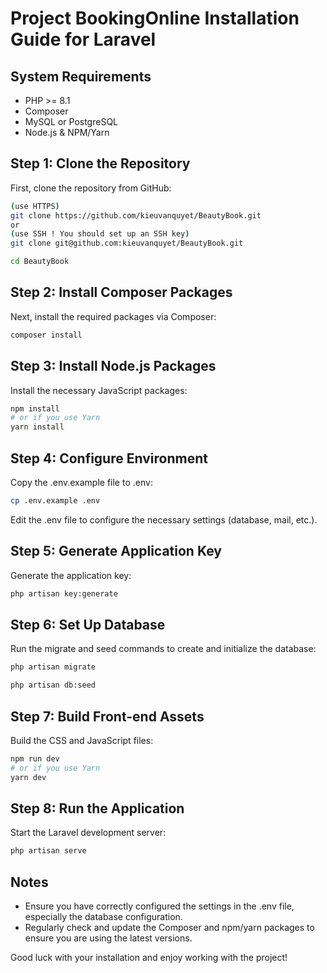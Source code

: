 # Project BookingOnline Installation Guide for Laravel

## System Requirements
- PHP >= 8.1
- Composer
- MySQL or PostgreSQL
- Node.js & NPM/Yarn

## Step 1: Clone the Repository
First, clone the repository from GitHub:

```bash
(use HTTPS)
git clone https://github.com/kieuvanquyet/BeautyBook.git
or
(use SSH ! You should set up an SSH key)
git clone git@github.com:kieuvanquyet/BeautyBook.git
```
```bash
cd BeautyBook
```

## Step 2: Install Composer Packages
Next, install the required packages via Composer:

```bash
composer install
```

## Step 3: Install Node.js Packages
Install the necessary JavaScript packages:

```bash
npm install
# or if you use Yarn
yarn install
```

## Step 4: Configure Environment
Copy the .env.example file to .env:

```bash
cp .env.example .env
```

Edit the .env file to configure the necessary settings (database, mail, etc.).

## Step 5: Generate Application Key
Generate the application key:
```bash
php artisan key:generate
```

## Step 6: Set Up Database
Run the migrate and seed commands to create and initialize the database:

```bash
php artisan migrate

php artisan db:seed
```

## Step 7: Build Front-end Assets
Build the CSS and JavaScript files:

```bash
npm run dev
# or if you use Yarn
yarn dev
```

## Step 8: Run the Application
Start the Laravel development server:

```bash
php artisan serve
```



## Notes
- Ensure you have correctly configured the settings in the .env file, especially the database configuration.
- Regularly check and update the Composer and npm/yarn packages to ensure you are using the latest versions.

Good luck with your installation and enjoy working with the project!
